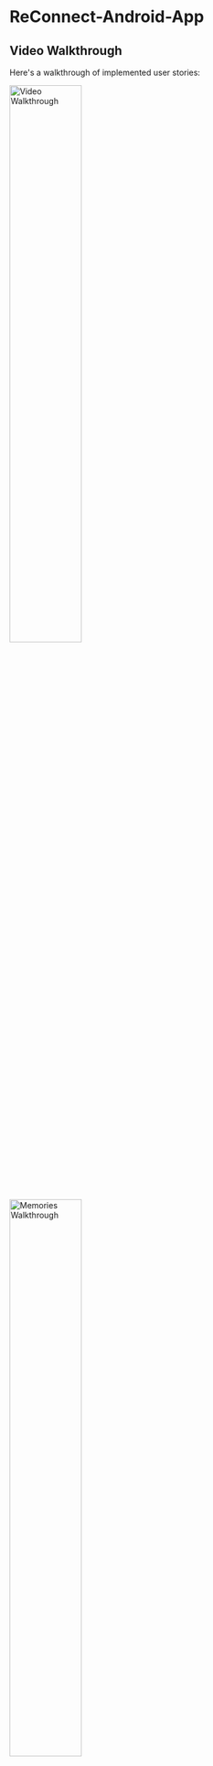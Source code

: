 # ReConnect-Android-App

## Video Walkthrough

Here's a walkthrough of implemented user stories:

<img src='https://github.com/gabrielsaruhashi/ReConnect-Android-App/blob/master/AppDemoV2.gif' title='Video Walkthrough' width='50%' alt='Video Walkthrough' height="50%" />

<img src='https://github.com/gabrielsaruhashi/ReConnect-Android-App/blob/master/MemoryDemoGif.gif' title='Memories Walkthrough' alt="Memories Walkthrough" height="50%" width='50%' />
